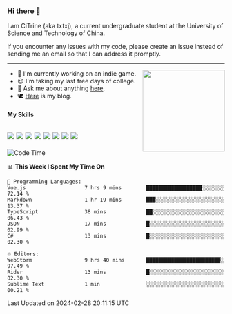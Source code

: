 ### Hi there 👋

I am CiTrine (aka txtxj), a current undergraduate student at the University of Science and Technology of China.

If you encounter any issues with my code, please create an issue instead of sending me an email so that I can address it promptly.

---

<img align="right" height="190" src="http://github-profile-summary-cards.vercel.app/api/cards/stats?username=txtxj&theme=vue">

- 🌱 I'm currently working on an indie game.
- 😉 I'm taking my last free days of college.
- 💬 Ask me about anything [here](https://github.com/txtxj/txtxj/issues).
- 🕊️ [Here](https://txtxj.top) is my blog.

#### My Skills

![](https://img.shields.io/badge/Unity-000000?logo=unity&logoColor=fff)
![](https://img.shields.io/badge/C%23-239120?logo=csharp&logoColor=fff)
![](https://img.shields.io/badge/Python-3e74a2?logo=python&logoColor=fff)
![](https://img.shields.io/badge/C++-65318e?logo=cplusplus&logoColor=fff)
![](https://img.shields.io/badge/C-5654a2?logo=c&logoColor=fff)
![](https://img.shields.io/badge/Vue-4FC08D?logo=vuedotjs&logoColor=fff)
![](https://img.shields.io/badge/Blender-f5792a?logo=blender&logoColor=fff)
![](https://img.shields.io/badge/MS%20SQL-cc2927?logo=microsoftsqlserver&logoColor=fff)
---

<!--START_SECTION:waka-->
![Code Time](http://img.shields.io/badge/Code%20Time-1%2C624%20hrs%2027%20mins-blue)

📊 **This Week I Spent My Time On** 

```text
💬 Programming Languages: 
Vue.js                   7 hrs 9 mins        ██████████████████░░░░░░░   72.14 % 
Markdown                 1 hr 19 mins        ███░░░░░░░░░░░░░░░░░░░░░░   13.37 % 
TypeScript               38 mins             ██░░░░░░░░░░░░░░░░░░░░░░░   06.43 % 
JSON                     17 mins             █░░░░░░░░░░░░░░░░░░░░░░░░   02.99 % 
C#                       13 mins             █░░░░░░░░░░░░░░░░░░░░░░░░   02.30 % 

🔥 Editors: 
WebStorm                 9 hrs 40 mins       ████████████████████████░   97.49 % 
Rider                    13 mins             █░░░░░░░░░░░░░░░░░░░░░░░░   02.30 % 
Sublime Text             1 min               ░░░░░░░░░░░░░░░░░░░░░░░░░   00.21 % 
```


 Last Updated on 2024-02-28 20:11:15 UTC
<!--END_SECTION:waka-->
